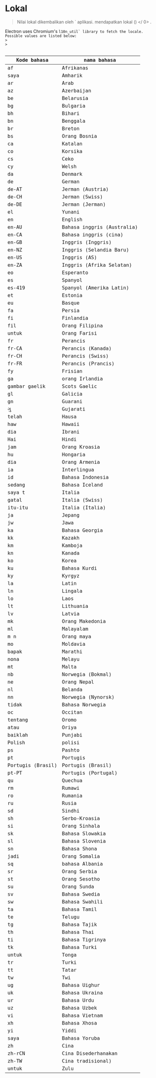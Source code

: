 # Lokal

> Nilai lokal dikembalikan oleh ` aplikasi. mendapatkan lokal () </ 0> .</p>
</blockquote>

<p spaces-before="0">Electron uses Chromium's <code>l10n_util` library to fetch the locale. Possible values are listed below:
> 
>

| Kode bahasa       | nama bahasa                |
| ----------------- | -------------------------- |
| af                | Afrikanas                  |
| saya              | Amharik                    |
| ar                | Arab                       |
| az                | Azerbaijan                 |
| be                | Belarusia                  |
| bg                | Bulgaria                   |
| bh                | Bihari                     |
| bn                | Benggala                   |
| br                | Breton                     |
| bs                | Orang Bosnia               |
| ca                | Katalan                    |
| co                | Korsika                    |
| cs                | Ceko                       |
| cy                | Welsh                      |
| da                | Denmark                    |
| de                | German                     |
| de-AT             | Jerman (Austria)           |
| de-CH             | Jerman (Swiss)             |
| de-DE             | Jerman (Jerman)            |
| el                | Yunani                     |
| en                | English                    |
| en-AU             | Bahasa inggris (Australia) |
| en-CA             | Bahasa inggris (cina)      |
| en-GB             | Inggris (Inggris)          |
| en-NZ             | Inggris (Selandia Baru)    |
| en-US             | Inggris (AS)               |
| en-ZA             | Inggris (Afrika Selatan)   |
| eo                | Esperanto                  |
| es                | Spanyol                    |
| es-419            | Spanyol (Amerika Latin)    |
| et                | Estonia                    |
| eu                | Basque                     |
| fa                | Persia                     |
| fi                | Finlandia                  |
| fil               | Orang Filipina             |
| untuk             | Orang Farisi               |
| fr                | Perancis                   |
| fr-CA             | Perancis (Kanada)          |
| fr-CH             | Perancis (Swiss)           |
| fr-FR             | Perancis (Prancis)         |
| fy                | Frisian                    |
| ga                | orang Irlandia             |
| gambar gaelik     | Scots Gaelic               |
| gl                | Galicia                    |
| gn                | Guarani                    |
| ગુ                | Gujarati                   |
| telah             | Hausa                      |
| haw               | Hawaii                     |
| dia               | Ibrani                     |
| Hai               | Hindi                      |
| jam               | Orang Kroasia              |
| hu                | Hongaria                   |
| dia               | Orang Armenia              |
| ia                | Interlingua                |
| id                | Bahasa Indonesia           |
| sedang            | Bahasa Iceland             |
| saya t            | Italia                     |
| gatal             | Italia (Swiss)             |
| itu-itu           | Italia (Italia)            |
| ja                | Jepang                     |
| jw                | Jawa                       |
| ka                | Bahasa Georgia             |
| kk                | Kazakh                     |
| km                | Kamboja                    |
| kn                | Kanada                     |
| ko                | Korea                      |
| ku                | Bahasa Kurdi               |
| ky                | Kyrgyz                     |
| la                | Latin                      |
| ln                | Lingala                    |
| lo                | Laos                       |
| lt                | Lithuania                  |
| lv                | Latvia                     |
| mk                | Orang Makedonia            |
| ml                | Malayalam                  |
| m n               | Orang maya                 |
| mo                | Moldavia                   |
| bapak             | Marathi                    |
| nona              | Melayu                     |
| mt                | Malta                      |
| nb                | Norwegia (Bokmal)          |
| ne                | Orang Nepal                |
| nl                | Belanda                    |
| nn                | Norwegia (Nynorsk)         |
| tidak             | Bahasa Norwegia            |
| oc                | Occitan                    |
| tentang           | Oromo                      |
| atau              | Oriya                      |
| baiklah           | Punjabi                    |
| Polish            | polisi                     |
| ps                | Pashto                     |
| pt                | Portugis                   |
| Portugis (Brasil) | Portugis (Brasil)          |
| pt-PT             | Portugis (Portugal)        |
| qu                | Quechua                    |
| rm                | Rumawi                     |
| ro                | Rumania                    |
| ru                | Rusia                      |
| sd                | Sindhi                     |
| sh                | Serbo-Kroasia              |
| si                | Orang Sinhala              |
| sk                | Bahasa Slowakia            |
| sl                | Bahasa Slovenia            |
| sn                | Bahasa Shona               |
| jadi              | Orang Somalia              |
| sq                | bahasa Albania             |
| sr                | Orang Serbia               |
| st                | Orang Sesotho              |
| su                | Orang Sunda                |
| sv                | Bahasa Swedia              |
| sw                | Bahasa Swahili             |
| ta                | Bahasa Tamil               |
| te                | Telugu                     |
| tg                | Bahasa Tajik               |
| th                | Bahasa Thai                |
| ti                | Bahasa Tigrinya            |
| tk                | Bahasa Turki               |
| untuk             | Tonga                      |
| tr                | Turki                      |
| tt                | Tatar                      |
| tw                | Twi                        |
| ug                | Bahasa Uighur              |
| uk                | Bahasa Ukraina             |
| ur                | Bahasa Urdu                |
| uz                | Bahasa Uzbek               |
| vi                | Bahasa Vietnam             |
| xh                | Bahasa Xhosa               |
| yi                | Yiddi                      |
| saya              | Bahasa Yoruba              |
| zh                | Cina                       |
| zh-rCN            | Cina Disederhanakan        |
| zh-TW             | Cina tradisional)          |
| untuk             | Zulu                       |
